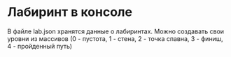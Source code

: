 # Лабиринт в консоле

В файле lab.json хранятся данные о лабиринтах. Можно создавать свои уровни из массивов (0 - пустота, 1 - стена, 2 - точка спавна, 3 - финиш, 4 - пройденный путь)
